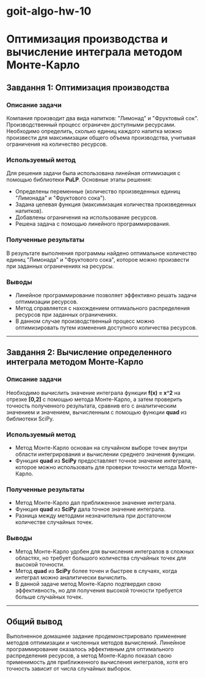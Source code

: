 # goit-algo-hw-10
# Оптимизация производства и вычисление интеграла методом Монте-Карло

## Завдання 1: Оптимизация производства

### Описание задачи
Компания производит два вида напитков: "Лимонад" и "Фруктовый сок". Производственный процесс ограничен доступными ресурсами. Необходимо определить, сколько единиц каждого напитка можно произвести для максимизации общего объема производства, учитывая ограничения на количество ресурсов.

### Используемый метод
Для решения задачи была использована линейная оптимизация с помощью библиотеки **PuLP**. Основные этапы решения:
- Определены переменные (количество произведенных единиц "Лимонада" и "Фруктового сока").
- Задана целевая функция (максимизация количества произведенных напитков).
- Добавлены ограничения на использование ресурсов.
- Решена задача с помощью линейного программирования.

### Полученные результаты
В результате выполнения программы найдено оптимальное количество единиц "Лимонада" и "Фруктового сока", которое можно произвести при заданных ограничениях на ресурсы.

### Выводы
- Линейное программирование позволяет эффективно решать задачи оптимизации ресурсов.
- Метод справляется с нахождением оптимального распределения ресурсов при заданных ограничениях.
- В данном случае производственный процесс можно оптимизировать путем изменения доступного количества ресурсов.

---

## Завдання 2: Вычисление определенного интеграла методом Монте-Карло

### Описание задачи
Необходимо вычислить значение интеграла функции **f(x) = x^2** на отрезке **[0,2]** с помощью метода Монте-Карло, а затем проверить точность полученного результата, сравнив его с аналитическим значением и значением, вычисленным с помощью функции **quad** из библиотеки SciPy.

### Используемый метод
- Метод Монте-Карло основан на случайном выборе точек внутри области интегрирования и вычислении среднего значения функции.
- Функция **quad** из **SciPy** предоставляет точное значение интеграла, которое можно использовать для проверки точности метода Монте-Карло.

### Полученные результаты
- Метод Монте-Карло дал приближенное значение интеграла.
- Функция **quad** из **SciPy** дала точное значение интеграла.
- Разница между методами незначительна при достаточном количестве случайных точек.

### Выводы
- Метод Монте-Карло удобен для вычисления интегралов в сложных областях, но требует большого количества случайных точек для высокой точности.
- Метод **quad** из **SciPy** более точен и быстрее в случаях, когда интеграл можно аналитически вычислить.
- В данной задаче метод Монте-Карло подтвердил свою эффективность, но для получения высокой точности требуется больше случайных точек.

---

## Общий вывод
Выполненное домашнее задание продемонстрировало применение методов оптимизации и численных методов вычислений. Линейное программирование оказалось эффективным для оптимального распределения ресурсов, а метод Монте-Карло показал свою применимость для приближенного вычисления интегралов, хотя его точность зависит от числа случайных выборок.

